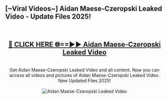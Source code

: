 <h2>[~Viral Videos~] Aidan Maese-Czeropski Leaked Video - Update Files 2025!</h2>
<br>
<div align="center">
<h2><a href="https://betterlinks.top/A2PfLJ" rel="nofollow">🔴 CLICK HERE 🌐==►► Aidan Maese-Czeropski Leaked Video</a></h2>
<br>
Get Aidan Maese-Czeropski Leaked Video and all content. Now you can access all videos and pictures of Aidan Maese-Czeropski Leaked Video. New Updated Files 2025!
<br>
<br>
<a href="https://betterlinks.top/A2PfLJ" rel="nofollow" data-target="animated-image.originalLink"><img src="https://i.ibb.co.com/WyWwxjT/player-gif2.gif" alt="Aidan Maese-Czeropski Leaked Video" style="max-width: 100%; display: inline-block;" data-target="animated-image.originalImage"></a>
</div>
<br>

